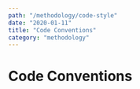 ```yaml
---
path: "/methodology/code-style"
date: "2020-01-11"
title: "Code Conventions"
category: "methodology"
---
```


# Code Conventions
